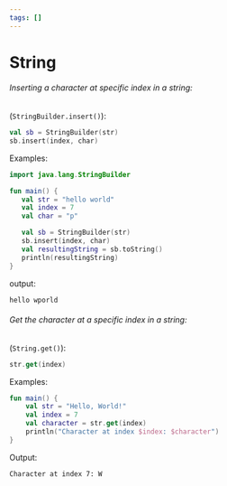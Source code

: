 ```yaml
---
tags: []
---
```

# String
###### Inserting a character at specific index in a string:
(`StringBuilder.insert()`):
 ```kotlin
 val sb = StringBuilder(str)
 sb.insert(index, char)
 ```
Examples:
 ```kotlin
import java.lang.StringBuilder

fun main() {
    val str = "hello world"
    val index = 7
    val char = "p"

    val sb = StringBuilder(str)
    sb.insert(index, char)
    val resultingString = sb.toString()
    println(resultingString)
}
```
output:
 ```
 hello wporld
 ```
###### Get the character at a specific index in a string:
(`String.get()`):
```kotlin
str.get(index)
```
Examples:
```kotlin
fun main() {
    val str = "Hello, World!"
    val index = 7
    val character = str.get(index)
    println("Character at index $index: $character")
}
```
Output:
```
Character at index 7: W
```